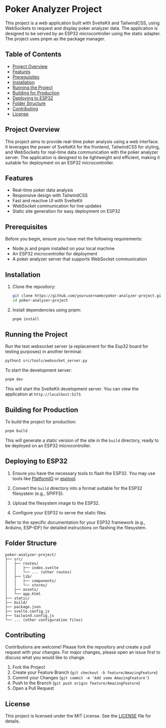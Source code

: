 # Poker Analyzer Project

This project is a web application built with SvelteKit and TailwindCSS, using WebSockets to request and display poker analyzer data. The application is designed to be served by an ESP32 microcontroller using the static adapter. The project uses pnpm as the package manager.

## Table of Contents

- [Project Overview](#project-overview)
- [Features](#features)
- [Prerequisites](#prerequisites)
- [Installation](#installation)
- [Running the Project](#running-the-project)
- [Building for Production](#building-for-production)
- [Deploying to ESP32](#deploying-to-esp32)
- [Folder Structure](#folder-structure)
- [Contributing](#contributing)
- [License](#license)

## Project Overview

This project aims to provide real-time poker analysis using a web interface. It leverages the power of SvelteKit for the frontend, TailwindCSS for styling, and WebSockets for real-time data communication with the poker analyzer server. The application is designed to be lightweight and efficient, making it suitable for deployment on an ESP32 microcontroller.

## Features

- Real-time poker data analysis
- Responsive design with TailwindCSS
- Fast and reactive UI with SvelteKit
- WebSocket communication for live updates
- Static site generation for easy deployment on ESP32

## Prerequisites

Before you begin, ensure you have met the following requirements:

- Node.js and pnpm installed on your local machine
- An ESP32 microcontroller for deployment
- A poker analyzer server that supports WebSocket communication

## Installation

1. Clone the repository:

   ```sh
   git clone https://github.com/yourusername/poker-analyzer-project.git
   cd poker-analyzer-project
   ```

2. Install dependencies using pnpm:

   ```sh
   pnpm install
   ```

## Running the Project

Run the test websocket server (a replacement for the Esp32 board for testing purposes) in another terminal:

```sh
python3 src/tools/websocket_server.py
```

To start the development server:

```sh
pnpm dev
```

This will start the SvelteKit development server. You can view the application at `http://localhost:5173`.

## Building for Production

To build the project for production:

```sh
pnpm build
```

This will generate a static version of the site in the `build` directory, ready to be deployed on an ESP32 microcontroller.

## Deploying to ESP32

1. Ensure you have the necessary tools to flash the ESP32. You may use tools like [PlatformIO](https://platformio.org/) or [esptool](https://github.com/espressif/esptool).

2. Convert the `build` directory into a format suitable for the ESP32 filesystem (e.g., SPIFFS).

3. Upload the filesystem image to the ESP32.

4. Configure your ESP32 to serve the static files.

Refer to the specific documentation for your ESP32 framework (e.g., Arduino, ESP-IDF) for detailed instructions on flashing the filesystem.

## Folder Structure

```plaintext
poker-analyzer-project/
├── src/
│   ├── routes/
│   │   ├── index.svelte
│   │   └── ... (other routes)
│   ├── lib/
│   │   ├── components/
│   │   └── stores/
│   ├── assets/
│   └── app.html
├── static/
├── build/
├── package.json
├── svelte.config.js
├── tailwind.config.js
└── ... (other configuration files)
```

## Contributing

Contributions are welcome! Please fork the repository and create a pull request with your changes. For major changes, please open an issue first to discuss what you would like to change.

1. Fork the Project
2. Create your Feature Branch (`git checkout -b feature/AmazingFeature`)
3. Commit your Changes (`git commit -m 'Add some AmazingFeature'`)
4. Push to the Branch (`git push origin feature/AmazingFeature`)
5. Open a Pull Request

## License

This project is licensed under the MIT License. See the [LICENSE](LICENSE) file for details.
